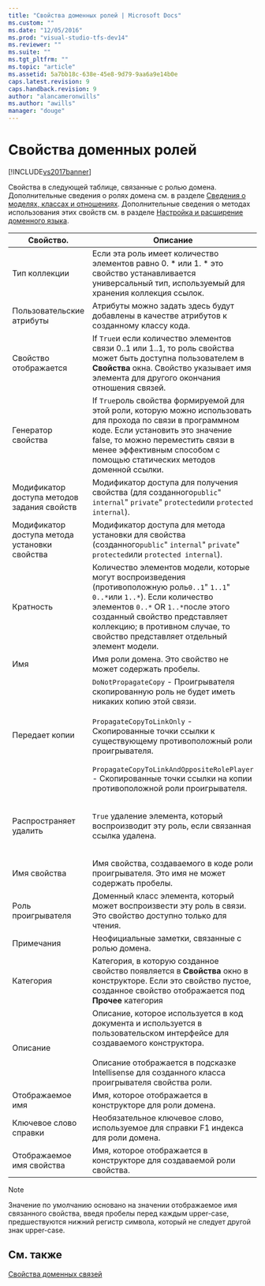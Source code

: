 ```yaml
---
title: "Свойства доменных ролей | Microsoft Docs"
ms.custom: ""
ms.date: "12/05/2016"
ms.prod: "visual-studio-tfs-dev14"
ms.reviewer: ""
ms.suite: ""
ms.tgt_pltfrm: ""
ms.topic: "article"
ms.assetid: 5a7bb18c-638e-45e8-9d79-9aa6a9e14b0e
caps.latest.revision: 9
caps.handback.revision: 9
author: "alancameronwills"
ms.author: "awills"
manager: "douge"
---
```

# Свойства доменных ролей
[!INCLUDE[vs2017banner](../code-quality/includes/vs2017banner.md)]

Свойства в следующей таблице, связанные с ролью домена.  Дополнительные сведения о ролях домена см. в разделе [Сведения о моделях, классах и отношениях](../modeling/understanding-models-classes-and-relationships.md).  Дополнительные сведения о методах использования этих свойств см. в разделе [Настройка и расширение доменного языка](../modeling/customizing-and-extending-a-domain-specific-language.md).  
  
|Свойство.|Описание|Default|  
|---------------|--------------|-------------|  
|Тип коллекции|Если эта роль имеет количество элементов равно 0. \* или 1. \* это свойство устанавливается универсальный тип, используемый для хранения коллекция ссылок.|`(none)` \-  <xref:Microsoft.VisualStudio.Modeling.LinkedElementCollection%601> использует|  
|Пользовательские атрибуты|Атрибуты можно задать здесь будут добавлены в качестве атрибутов к созданному классу кода.|\<отсутствует\>|  
|Свойство отображается|If `True`и если количество элементов связи 0..1 или 1..1, то роль свойства может быть доступна пользователем в  **Свойства** окна.  Свойство указывает имя элемента для другого окончания отношения связей.|`True`|  
|Генератор свойства|If `True`роль свойства формируемой для этой роли, которую можно использовать для прохода по связи в программном коде.  Если установить это значение false, то можно переместить связи в менее эффективным способом с помощью статических методов доменной ссылки.|`True`|  
|Модификатор доступа методов задания свойств|Модификатор доступа для получения свойства \(для созданного`public`"  `internal`"  `private`"  `protected`или  `protected internal`\).|`public`|  
|Модификатор доступа метода установки свойства|Модификатор доступа для метода установки для свойства \(созданного`public`"  `internal`"  `private`"  `protected`или  `protected internal`\).|`public`|  
|Кратность|Количество элементов модели, которые могут воспроизведения \(противоположную роль`0..1`"  `1..1`"  `0..*`или  `1..*`\).  Если количество элементов `0..*` OR  `1..*`после этого созданный свойство представляет коллекцию; в противном случае, то свойство представляет отдельный элемент модели.|Зависит от типа связи и является ли это роль источника или целевого объекта в связи.|  
|Имя|Имя роли домена.  Это свойство не может содержать пробелы.|Доменного имени класса роли проигрывателя для данной роли.|  
|Передает копии|`DoNotPropagateCopy` \- Проигрывателя скопированную роль не будет иметь никаких копию этой связи.<br /><br /> `PropagateCopyToLinkOnly` \- Скопированные точки ссылки к существующему противоположный роли проигрывателя.<br /><br /> `PropagateCopyToLinkAndOppositeRolePlayer` \- Скопированные точки ссылки на копии противоположной роли проигрывателя.|`PropagateCopyToLinkAndOppositeRolePlayer` для ролей источника embeddings.<br /><br /> `DoNotPropagateCopy` для других ролей.<br /><br /> Дополнительные сведения см. в разделе [Настройка функции копирования](../modeling/customizing-copy-behavior.md).|  
|Распространяет удалить|`True` удаление элемента, который воспроизводит эту роль, если связанная ссылка удалена.|`True` для целевого объекта внедрения роли.<br /><br /> `False` для других ролей.<br /><br /> Дополнительные сведения см. в разделе [Настройка функции удаления](../modeling/customizing-deletion-behavior.md).|  
|Имя свойства|Имя свойства, создаваемого в коде роли проигрывателя.  Это имя не может содержать пробелы.|Имя противоположной роли если эта роль имеет a нул\-к\-одн или взаимнооднозначного количества элементов; в противном случае \- значение pluralized имя противоположной роли.|  
|Роль проигрывателя|Доменный класс элемента, который может воспроизвести эту роль в связи.  Это свойство доступно только для чтения.|Доменный класс роли проигрывателя для данной роли.|  
|Примечания|Неофициальные заметки, связанные с ролью домена.|\<отсутствует\>|  
|Категория|Категория, в которую созданное свойство появляется в **Свойства** окно в конструкторе.  Если это свойство пустое, созданное свойство отображается под **Прочее** категория|\<отсутствует\>|  
|Описание|Описание, которое используется в код документа и используется в пользовательском интерфейсе для создаваемого конструктора.<br /><br /> Описание отображается в подсказке Intellisense для созданного класса проигрывателя свойства роли.|`Description for` *полное имя роли*|  
|Отображаемое имя|Имя, которое отображается в конструкторе для роли домена.|Скорректированное значение свойства name.|  
|Ключевое слово справки|Необязательное ключевое слово, используемое для справки F1 индекса для роли домена.|\<отсутствует\>|  
|Отображаемое имя свойства|Имя, которое отображается в конструкторе для создаваемой роли свойства.|Скорректированное значение свойства имени свойства.|  
  
> [!NOTE]
>  Значение по умолчанию основано на значении отображаемое имя связанного свойства, введя пробелы перед каждым upper\-case, предшествуются нижний регистр символа, который не следует другой знак upper\-case.  
  
## См. также  
 [Свойства доменных связей](../modeling/properties-of-domain-relationships.md)